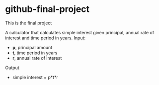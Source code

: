 
# github-final-project
This is the final project

A calculator that calculates simple interest given principal, annual rate of interest and time period in years.
Input:
 

 - **p**, principal amount  
 -   **t**, time period in years    
 - **r**, annual rate of interest
 
Output
   - simple interest = p\*t*r
